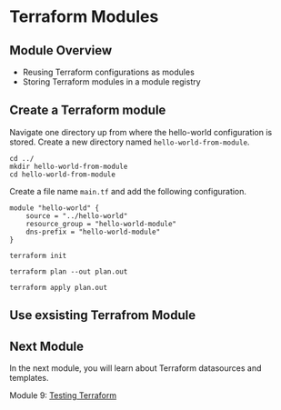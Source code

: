 # Terraform Modules

## Module Overview

- Reusing Terraform configurations as modules
- Storing Terraform modules in a module registry

## Create a Terraform module

Navigate one directory up from where the hello-world configuration is stored. Create a new directory named `hello-world-from-module`.

```
cd ../
mkdir hello-world-from-module
cd hello-world-from-module
```

Create a file name `main.tf` and add the following configuration.

```
module "hello-world" {
    source = "../hello-world"
    resource_group = "hello-world-module"
    dns-prefix = "hello-world-module"
}
```

```
terraform init
```

```
terraform plan --out plan.out
```

```
terraform apply plan.out
```

## Use exsisting Terrafrom Module

## Next Module

In the next module, you will learn about Terraform datasources and templates.

Module 9: [Testing Terraform](../9-testing-terraform)
